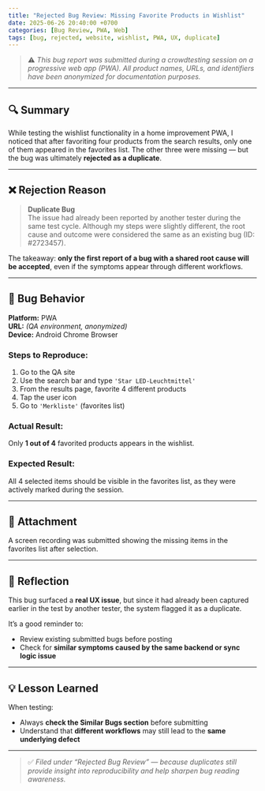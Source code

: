 ```yaml
---
title: "Rejected Bug Review: Missing Favorite Products in Wishlist"
date: 2025-06-26 20:40:00 +0700
categories: [Bug Review, PWA, Web]
tags: [bug, rejected, website, wishlist, PWA, UX, duplicate]
---
```


> ⚠️ _This bug report was submitted during a crowdtesting session on a progressive web app (PWA). All product names, URLs, and identifiers have been anonymized for documentation purposes._

---

## 🔍 Summary

While testing the wishlist functionality in a home improvement PWA, I noticed that after favoriting four products from the search results, only one of them appeared in the favorites list. The other three were missing — but the bug was ultimately **rejected as a duplicate**.

---

## ❌ Rejection Reason

> **Duplicate Bug**  
> The issue had already been reported by another tester during the same test cycle. Although my steps were slightly different, the root cause and outcome were considered the same as an existing bug (ID: #2723457).

The takeaway: **only the first report of a bug with a shared root cause will be accepted**, even if the symptoms appear through different workflows.

---

## 🧪 Bug Behavior

**Platform:** PWA  
**URL:** *(QA environment, anonymized)*  
**Device:** Android Chrome Browser  

### Steps to Reproduce:
1. Go to the QA site  
2. Use the search bar and type `'Star LED-Leuchtmittel'`  
3. From the results page, favorite 4 different products  
4. Tap the user icon  
5. Go to `'Merkliste'` (favorites list)

### Actual Result:
Only **1 out of 4** favorited products appears in the wishlist.

### Expected Result:
All 4 selected items should be visible in the favorites list, as they were actively marked during the session.

---

## 🎥 Attachment

A screen recording was submitted showing the missing items in the favorites list after selection.

---

## 🧠 Reflection

This bug surfaced a **real UX issue**, but since it had already been captured earlier in the test by another tester, the system flagged it as a duplicate.

It’s a good reminder to:
- Review existing submitted bugs before posting  
- Check for **similar symptoms caused by the same backend or sync logic issue**

---

## 💡 Lesson Learned

When testing:
- Always **check the Similar Bugs section** before submitting  
- Understand that **different workflows** may still lead to the **same underlying defect**

---

> ✅ *Filed under “Rejected Bug Review” — because duplicates still provide insight into reproducibility and help sharpen bug reading awareness.*
